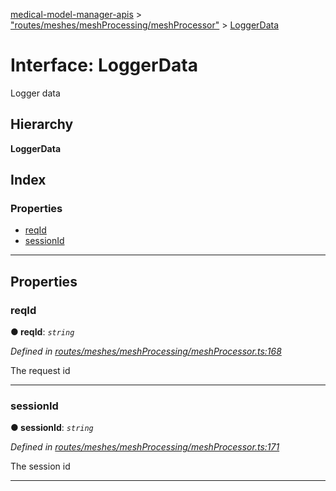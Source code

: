 [medical-model-manager-apis](../README.md) > ["routes/meshes/meshProcessing/meshProcessor"](../modules/_routes_meshes_meshprocessing_meshprocessor_.md) > [LoggerData](../interfaces/_routes_meshes_meshprocessing_meshprocessor_.loggerdata.md)

# Interface: LoggerData

Logger data

## Hierarchy

**LoggerData**

## Index

### Properties

* [reqId](_routes_meshes_meshprocessing_meshprocessor_.loggerdata.md#reqid)
* [sessionId](_routes_meshes_meshprocessing_meshprocessor_.loggerdata.md#sessionid)

---

## Properties

<a id="reqid"></a>

###  reqId

**● reqId**: *`string`*

*Defined in [routes/meshes/meshProcessing/meshProcessor.ts:168](https://github.com/drryanjames/medical-model-management-apis/blob/f5b2e31/src/routes/meshes/meshProcessing/meshProcessor.ts#L168)*

The request id

___
<a id="sessionid"></a>

###  sessionId

**● sessionId**: *`string`*

*Defined in [routes/meshes/meshProcessing/meshProcessor.ts:171](https://github.com/drryanjames/medical-model-management-apis/blob/f5b2e31/src/routes/meshes/meshProcessing/meshProcessor.ts#L171)*

The session id

___


